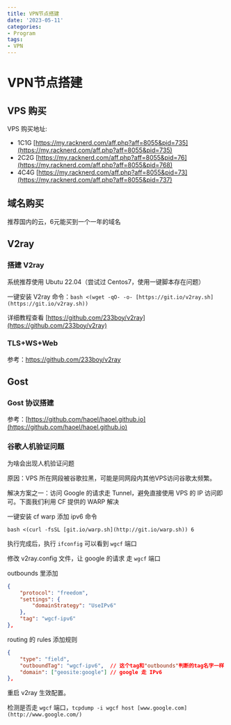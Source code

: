 ```yaml
---
title: VPN节点搭建
date: '2023-05-11'
categories:
- Program
tags:
- VPN
---
```


# VPN节点搭建

## VPS 购买

VPS 购买地址:

- 1C1G [https://my.racknerd.com/aff.php?aff=8055&pid=735](https://my.racknerd.com/aff.php?aff=8055&pid=735)
- 2C2G [https://my.racknerd.com/aff.php?aff=8055&pid=76](https://my.racknerd.com/aff.php?aff=8055&pid=768)
- 4C4G [https://my.racknerd.com/aff.php?aff=8055&pid=73](https://my.racknerd.com/aff.php?aff=8055&pid=737)

## 域名购买
推荐国内的云，6元能买到一个一年的域名

## V2ray

### 搭建 V2ray

系统推荐使用 Ubutu 22.04（尝试过 Centos7，使用一键脚本存在问题）

一键安装 V2ray 命令：`bash <(wget -qO- -o- [https://git.io/v2ray.sh](https://git.io/v2ray.sh))`

详细教程查看  [https://github.com/233boy/v2ray](https://github.com/233boy/v2ray)

### TLS+WS+Web

参考：https://github.com/233boy/v2ray

## Gost

### **Gost 协议搭建**

参考：[https://github.com/haoel/haoel.github.io](https://github.com/haoel/haoel.github.io)

### 谷歌人机验证问题

为啥会出现人机验证问题

原因：VPS 所在网段被谷歌拉黑，可能是同网段内其他VPS访问谷歌太频繁。

解决方案之一：访问 Google 的请求走 Tunnel，避免直接使用 VPS 的 IP 访问即可。下面我们利用 CF 提供的 WARP 解决

一键安装 cf warp 添加 ipv6 命令

`bash <(curl -fsSL [git.io/warp.sh](http://git.io/warp.sh)) 6`

执行完成后，执行 `ifconfig` 可以看到 `wgcf` 端口

修改 v2ray.config 文件，让 google 的请求 走 `wgcf` 端口

outbounds 里添加

```json
{
	"protocol": "freedom",
	"settings": {
		"domainStrategy": "UseIPv6"
	},
	"tag": "wgcf-ipv6"
},
```

routing 的 rules 添加规则

```json
{
	"type": "field",
	"outboundTag": "wgcf-ipv6",  // 这个tag和"outbounds"判断的tag名字一样
	"domain": ["geosite:google"] // google 走 IPv6
},
```

重启 v2ray 生效配置。

检测是否走 `wgcf` 端口，`tcpdump -i wgcf host [www.google.com](http://www.google.com/)`